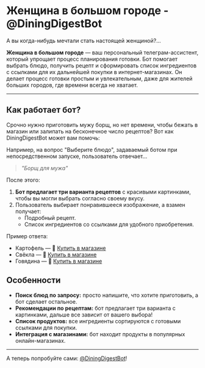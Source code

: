 # Женщина в большом городе - @DiningDigestBot

А вы когда-нибудь мечтали стать настоящей женщиной?...

**Женщина в большом городе** — ваш персональный телеграм-ассистент, который упрощает процесс планирования готовки. Бот помогает выбрать блюдо, получить рецепт и сформировать список ингредиентов с ссылками для их дальнейшей покупки в интернет-магазинах. Он делает процесс готовки простым и увлекательным, даже для жителей больших городов, где времени всегда не хватает.

---

## Как работает бот?

Срочно нужно приготовить мужу борщ, но нет времени, чтобы бежать в магазин или залипать на бесконечное число рецептов? Вот как DiningDigestBot может вам помочь:

Например, на вопрос "Выберите блюдо", задаваемый ботом при непосредственном запуске, пользователь отвечает...

> *"Борщ для мужа"*

После этого:

1. **Бот предлагает три варианта рецептов** с красивыми картинками, чтобы вы могли выбрать согласно своему вкусу.
2. Пользователь выбирает понравившееся изображение, а взамен получает:
   - Подробный рецепт.
   - Список ингредиентов со ссылками для удобного приобретения.

Пример ответа:
- Картофель — 🛒 [Купить в магазине](#)
- Свёкла — 🛒 [Купить в магазине](#)
- Говядина — 🛒 [Купить в магазине](#)

## Особенности

- **Поиск блюд по запросу:** просто напишите, что хотите приготовить, а бот сделает остальное.
- **Рекомендации по рецептам:** бот предлагает три варианта с картинками, дальше все зависит от вашего выбора!
- **Список продуктов:** все ингредиенты сортируются с готовыми ссылками для покупки.
- **Интеграция с магазинами:** бот находит продукты в популярных онлайн-магазинах.

---

А теперь попробуйте сами: [@DiningDigestBot](https://t.me/DiningDigestBot)!
